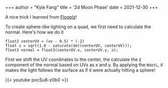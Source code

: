 +++
author = "Kyle Fang"
title = '2d Moon Phase'
date = 2021-12-30
+++

A nice trick I learned from [Flogelz](https://x.com/flogelz)!

To create sphere-like lighting on a quad, we first need to calculate the normal. Here's how we do it

```
float2 centerUV = (uv - 0.5) * (-2)
float z = sqrt(1.0 - saturate(dot(centerUV, centerUV)));
float3 normal = float3(centerUV.x, centerUV.y, z);
```

First we shift the UV coordinates to the center, the calculate the z component of the normal based on UVs as x and y. By applying the `NdotL`, it makes the light follows the surface as if it were actually hitting a sphere!

{{< youtube pocSu8-z0b0 >}}